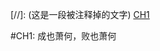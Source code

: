 [//]: (这是一段被注释掉的文字) [CH1](https://github.com/Zero0Hero/internal-friction-country/blob/main/docs/ch1.md)

#CH1: 成也萧何，败也萧何

